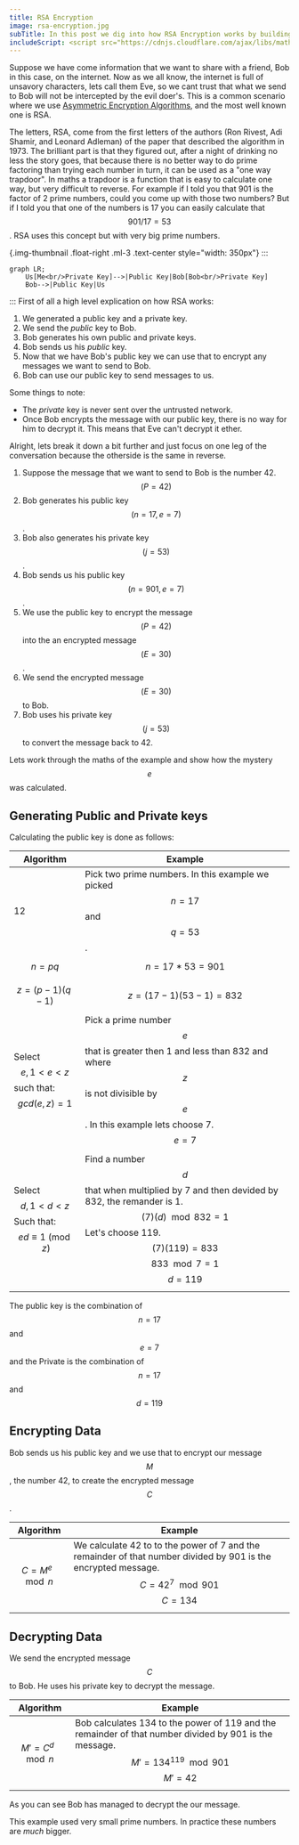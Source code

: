 ```yaml
---
title: RSA Encryption
image: rsa-encryption.jpg
subTitle: In this post we dig into how RSA Encryption works by building it up from first principals.
includeScript: <script src="https://cdnjs.cloudflare.com/ajax/libs/mathjax/2.7.5/MathJax.js?config=TeX-MML-AM_CHTML" async></script><script src="https://unpkg.com/mermaid@7.1.0/dist/mermaid.min.js" async></script>
---
```

Suppose we have come information that we want to share with a friend, Bob in this case, on the internet. Now as we all know, the internet is full of unsavory characters, lets call them Eve, so we cant trust that what we send to Bob will not be intercepted by the evil doer's. This is a common scenario where we use [Asymmetric Encryption Algorithms](terms#asymetric), and the most well known one is RSA.

The letters, RSA, come from the first letters of the authors (Ron Rivest, Adi Shamir, and Leonard Adleman) of the paper that described the algorithm in 1973. The brilliant part is that they figured out, after a night of drinking no less the story goes, that because there is no better way to do prime factoring than trying each number in turn, it can be used as a "one way trapdoor". In maths a trapdoor is a function that is easy to calculate one way, but very difficult to reverse. For example if I told you that 901 is the factor of 2 prime numbers, could you come up with those two numbers? But if I told you that one of the numbers is 17 you can easily calculate that $$ 901 / 17 = 53 $$ . RSA uses this concept but with very big prime numbers.

{.img-thumbnail .float-right .ml-3 .text-center style="width: 350px"}
:::
```mermaid
graph LR;
    Us[Me<br/>Private Key]-->|Public Key|Bob[Bob<br/>Private Key]
    Bob-->|Public Key|Us
```
:::
First of all a high level explication on how RSA works:
1. We generated a public key and a private key.
2. We send the _public_ key to Bob.
2. Bob generates his own public and private keys.
2. Bob sends us his _public_ key.
2. Now that we have Bob's public key we can use that to encrypt any messages we want to send to Bob.
2. Bob can use our public key to send messages to us.

Some things to note:
* The _private_ key is never sent over the untrusted network.
* Once Bob encrypts the message with our public key, there is no way for him to decrypt it. This means that Eve can't decrypt it ether.

Alright, lets break it down a bit further and just focus on one leg of the conversation because the otherside is the same in reverse.
1. Suppose the message that we want to send to Bob is the number 42. $$ (P = 42) $$ 
2. Bob generates his public key $$ (n = 17, e = 7) $$ .
2. Bob also generates his private key $$ (j = 53) $$ .
2. Bob sends us his public key $$ (n = 901, e = 7) $$ .
2. We use the public key to encrypt the message $$ (P = 42) $$  into the an encrypted message $$ (E = 30) $$ .
2. We send the encrypted message $$ (E = 30) $$  to Bob.
2. Bob uses his private key $$ (j = 53) $$  to convert the message back to 42.

Lets work through the maths of the example and show how the mystery $$ e $$  was calculated.

## Generating Public and Private keys
Calculating the public key is done as follows:

| Algorithm                                                | Example                                                                                                                                                                            |
|----------------------------------------------------------|------------------------------------------------------------------------------------------------------------------------------------------------------------------------------------|
| 12                                                       | Pick two prime numbers. In this example we picked $$ n = 17 $$  and $$ q = 53 $$ .                                                                                                           |
| $$ n = pq $$                                             | $$ n = 17 * 53 = 901 $$                                                                                                                                                              |
| $$ z = (p - 1)(q - 1) $$                                 | $$ z = (17 - 1)(53 - 1) = 832 $$                                                                                                                                                     |
| Select $$ e, 1 < e < z $$  such that: $$ gcd(e, z) = 1 $$        | Pick a prime number $$ e $$  that is greater then 1 and less than 832 and where $$ z $$  is not divisible by $$ e $$ . In this example lets choose 7. $$ e=7 $$                                     |
| Select $$ d, 1 < d < z $$  Such that: $$ ed \equiv 1 \pmod z $$  | Find a number $$ d $$  that when multiplied by 7 and then devided by 832, the remander is 1. $$ (7)(d)\mod 832 = 1 $$ Let's choose 119. $$ (7)(119) = 833 $$ $$ 833 \mod 7 = 1 $$ $$ d = 119 $$ |

The public key is the combination of $$ n = 17 $$  and $$ e = 7 $$  and the Private is the combination of $$ n = 17 $$  and $$ d = 119 $$ 

## Encrypting Data
Bob sends us his public key and we use that to encrypt our message $$ M $$ , the number 42, to create the encrypted message $$ C $$ .

| Algorithm          | Example  |
|--------------------|----------|
| $$C = M^e \mod n$$ | We calculate 42 to to the power of 7 and the remainder of that number divided by 901 is the encrypted message. $$C = 42^7 \mod 901$$ $$C = 134$$ |

## Decrypting Data
We send the encrypted message $$ C $$  to Bob. He uses his private key to decrypt the message.

| Algorithm           | Example  |
|---------------------|----------|
| $$M' = C^d \mod n$$ | Bob calculates 134 to the power of 119 and the remainder of that number divided by 901 is the message. $$M' = 134^{119} \mod 901$$ $$M' = 42$$ |

As you can see Bob has managed to decrypt the our message.

This example used very small prime numbers. In practice these numbers are _much_ bigger.